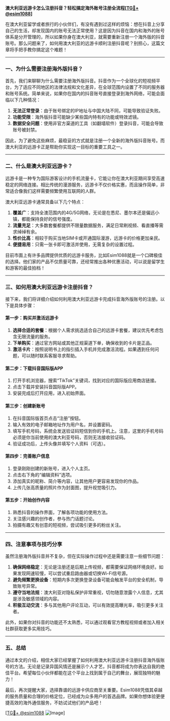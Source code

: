 **澳大利亚远游卡怎么注册抖音？轻松搞定海外账号注册全流程[[TG💪+ @esim1088](https://t.me/s/esim1088)]**

在澳大利亚留学或者旅行的小伙伴们，有没有遇到过这样的烦恼：想在抖音上分享自己的生活，却发现国内的账号无法正常使用？这是因为抖音在国内和海外的账号体系是分开管理的，所以如果你身在澳大利亚，就需要重新注册一个海外版的抖音账号。那么问题来了，如何用澳大利亚的远游卡顺利注册抖音呢？别担心，这篇文章将手把手教你搞定这个难题！

---

### 一、为什么需要注册海外版抖音？

首先，我们来聊聊为什么需要注册海外版抖音。抖音作为一个全球化的短视频平台，为了适应不同地区的法律法规和文化差异，在全球范围内设置了不同的服务器和账号系统。简单来说，如果你在国内的抖音账号直接登录到海外网络，可能会面临以下几种情况：

1. **无法正常登录**：由于账号绑定的IP地址与中国大陆不同，可能导致验证失败。
2. **功能受限**：海外版抖音可能缺少某些国内特有的功能或特效滤镜。
3. **数据安全问题**：使用非官方渠道的工具（如翻墙软件）登录抖音，可能会导致账号被封禁。

因此，为了避免这些麻烦，最稳妥的方式就是注册一个全新的海外版抖音账号。而澳大利亚的远游卡正是帮助你实现这一目标的重要工具之一。

---

### 二、什么是澳大利亚远游卡？

远游卡是一种专为国际游客设计的手机流量卡，它能让你在澳大利亚期间享受高速稳定的网络连接。相比传统的漫游服务，远游卡不仅价格实惠，而且操作简单，非常适合像我们这样需要频繁使用互联网的人群。

澳大利亚远游卡通常具备以下几个特点：

1. **覆盖广**：支持全澳范围内的4G/5G网络，无论是在悉尼、墨尔本还是偏远小镇，都能保持良好的信号强度。
2. **流量充足**：大多数套餐都提供不限量数据服务，满足日常刷视频、看直播等需求绰绰有余。
3. **性价比高**：相较于购买当地SIM卡或开通国际漫游，远游卡的价格更加亲民。
4. **便捷易用**：只需一张卡即可激活并使用，无需复杂的设置过程。

目前市面上有许多品牌提供优质的远游卡服务，比如Esim1088就是一个口碑极佳的选择。他们家的产品不仅质量可靠，还经常推出各种优惠活动，可以说是留学生和游客的最佳拍档！

---

### 三、如何用澳大利亚远游卡注册抖音？

接下来，我们将详细介绍如何利用澳大利亚远游卡完成抖音海外版账号的注册。以下是具体步骤：

#### 第一步：购买并激活远游卡

1. **选择合适的套餐**：根据个人需求挑选适合自己的远游卡套餐，建议优先考虑包含无限流量的服务。
2. **下单购买**：通过官方网站或其他正规渠道下单，确保收到的卡片是正品。
3. **激活卡片**：按照说明书上的指引插入手机并完成激活流程。如果遇到任何问题，可以随时联系客服寻求帮助。

#### 第二步：下载抖音国际版APP

1. 打开手机浏览器，搜索“TikTok”关键词，找到对应的国际版应用商店链接。
2. 点击下载并安装抖音国际版APP。
3. 安装完成后打开应用，进入初始界面。

#### 第三步：创建新账号

1. 在抖音国际版首页点击“注册”按钮。
2. 输入有效的电子邮箱地址作为用户名，并设置密码。
3. 填写手机号码，系统会发送验证码短信到你的手机上。注意，这里的手机号码必须是你当前使用的澳大利亚号码，否则无法接收验证码。
4. 验证成功后，上传头像并填写个人资料（可选）。

#### 第四步：完善账户信息

1. 登录刚刚创建的新账号，进入个人主页。
2. 点击右下角的“编辑资料”选项。
3. 添加真实的昵称、简介等内容，让其他用户更容易发现你的作品。
4. 上传几张高质量的照片作为封面图，提升视觉吸引力。

#### 第五步：开始创作内容

1. 熟悉抖音的操作界面，了解各项功能的使用方法。
2. 关注感兴趣的创作者，参与热门话题讨论。
3. 拍摄有趣又有创意的短视频，尝试吸引更多的粉丝关注。

---

### 四、注意事项与技巧分享

虽然注册海外版抖音并不复杂，但在实际操作过程中还是需要注意一些细节问题：

1. **确保网络稳定**：无论是注册还是后期上传视频，都需要保证网络环境良好。如果发现网速较慢，可以尝试重启路由器或切换Wi-Fi信号源。
2. **避免频繁更换设备**：短期内多次更换登录设备可能会触发平台的安全机制，导致账号异常。
3. **遵守当地法规**：澳大利亚对隐私保护非常重视，切勿随意泄露个人信息，尤其是涉及敏感领域的内容。
4. **积极互动交流**：多与其他用户评论互动，可以有效提高曝光率，吸引更多关注者。

此外，如果你对抖音的功能还不太熟悉，可以通过观看官方教程视频或者加入相关社群获取更多实用技巧。

---

### 五、总结

通过本文的介绍，相信大家已经掌握了如何利用澳大利亚远游卡注册抖音海外版账号的方法。无论是记录异国风情还是展示个人才艺，抖音都将成为你表达自我的绝佳平台。希望每位小伙伴都能在这个平台上找到属于自己的舞台，展现独特的魅力！

最后，再次提醒大家，选择靠谱的远游卡供应商至关重要。Esim1088凭借其卓越的服务质量和合理的价格定位，已经成为众多用户的首选品牌。如果你想体验更便捷高效的海外通信服务，不妨试试他们的产品吧！

[[TG💪+ @esim1088](https://t.me/s/esim1088) ![Image](https://i.postimg.cc/4NQfJmqS/Snipaste-2025-05-13-00-14-12.png)]